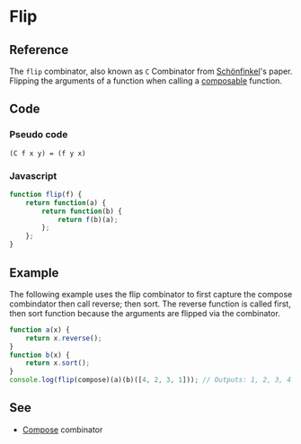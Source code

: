 # Flip

## Reference

The `flip` combinator, also known as `C` Combinator from [Schönfinkel](http://en.wikipedia.org/wiki/Moses_Sch%C3%B6nfinkel)'s paper. Flipping the arguments of a function when calling a [composable](compose.md) function.


## Code

### Pseudo code

```
(C f x y) = (f y x)
```

### Javascript

```javascript
function flip(f) {
    return function(a) {
        return function(b) {
            return f(b)(a);
        };
    };
}
```

## Example

The following example uses the flip combinator to first capture the compose combindator then call reverse; then sort. The reverse function is called first, then sort function because the arguments are flipped via the combinator.

```javascript
function a(x) {
	return x.reverse();
}
function b(x) {
	return x.sort();
}
console.log(flip(compose)(a)(b)([4, 2, 3, 1])); // Outputs: 1, 2, 3, 4
```

## See

- [Compose](compose.md) combinator